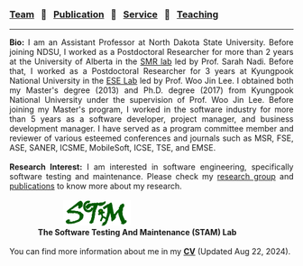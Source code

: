 
### [Team](stamlab.md) &nbsp;&nbsp;🌴&nbsp;&nbsp; [Publication](publications.md) &nbsp;&nbsp;🌴&nbsp;&nbsp; [Service](services.md) &nbsp;&nbsp;🌴&nbsp;&nbsp; [Teaching](teaching.md)
***
<div style="text-align: justify"> <b>Bio:</b> I am an Assistant Professor at North Dakota State University. Before joining NDSU, I worked as a Postdoctoral Researcher for more than 2 years at the University of Alberta in the
 <a href="https://sarahnadi.org/smr/" target="_blank">SMR lab</a> led by Prof. Sarah Nadi. Before that, I worked as a 
 Postdoctoral Researcher for 3 years at Kyungpook National University in the <a href="http://selab.knu.ac.kr/dokuwiki/doku.php" target="_blank">ESE Lab</a> 
 led by Prof. Woo Jin Lee. I obtained both my Master's degree (2013) and Ph.D. degree (2017) from Kyungpook National University 
 under the supervision of Prof. Woo Jin Lee. Before joining my Master's program, I worked in the software industry for more than 5 years
 as a software developer, project manager, and business development manager.
 I have served as a program committee member and reviewer of various esteemed conferences and journals 
  such as MSR, FSE, ASE, SANER, ICSME, MobileSoft, ICSE, TSE, and EMSE.
 <br>
 <br>
 <b>Research Interest:</b> I am interested in software engineering, specifically software testing and maintenance. 
 Please check my <a href="stamlab.html">research group</a> and <a href="publications.html">publications</a> to know more about my research.
<br>
<br>
&nbsp;&nbsp;&nbsp;&nbsp;&nbsp;&nbsp;&nbsp;&nbsp;&nbsp;&nbsp;&nbsp;&nbsp;&nbsp;&nbsp;&nbsp;&nbsp;&nbsp;&nbsp;&nbsp;&nbsp;&nbsp;&nbsp;&nbsp;&nbsp;<img src="assets/img/stam_logo.png" alt="The Software Testing And Maintenance (STAM) Lab" width="120" height="45" class="centerImg"><br>
&nbsp;&nbsp;&nbsp;&nbsp;&nbsp;&nbsp;&nbsp;&nbsp;&nbsp;&nbsp;&nbsp;&nbsp;<b> The Software Testing And Maintenance (STAM) Lab</b>
<br>
<br>
You can find more information about me in my <a href="doc/CV_Ajay.pdf" target="_blank"><b>CV</b></a> (Updated Aug 22, 2024).</div>
 
 